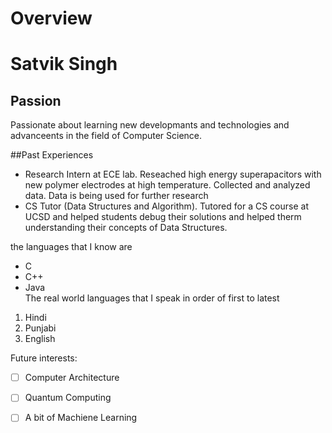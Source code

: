 # Overview
# Satvik Singh
## Passion  
Passionate about learning new developmants and technologies and advanceents in the field of Computer Science.

##Past Experiences
- Research Intern at ECE lab. 
Reseached high energy superapacitors with new polymer electrodes at high temperature. Collected and analyzed data. Data is being used for further research
- CS Tutor (Data Structures and Algorithm). 
Tutored for a CS course at UCSD and helped students debug their solutions and helped therm understanding their concepts of Data Structures.  


the languages that I know are
- C
- C++
- Java  
The real world languages that I speak in order of first to latest
1. Hindi
2. Punjabi
3. English

Future interests:
-  [ ] Computer Architecture
-  [ ] Quantum Computing
-  [ ] A bit of Machiene Learning

 
